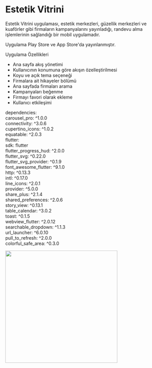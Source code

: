 # Estetik Vitrini

Estetik Vitrini uygulaması, estetik merkezleri, güzellik merkezleri ve kuaförler gibi firmaların kampanyalarını yayınladığı, randevu alma işlemlerinin sağlandığı bir mobil uygulamadır.

Uygulama Play Store ve App Store'da yayınlanmıştır.

Uygulama Özellikleri 
-  Ana sayfa akış yönetimi
-  Kullanıcının konumuna göre akışın özelleştirilmesi
-  Koyu ve açık tema seçeneği
-  Firmalara ait hikayeler bölümü
-  Ana sayfada firmaları arama
-  Kampanyaları beğenme
-  Firmayı favori olarak ekleme
-  Kullanıcı etkileşimi

dependencies:<br>
  carousel_pro: ^1.0.0<br>
  connectivity: ^3.0.6<br>
  cupertino_icons: ^1.0.2<br>
  equatable: ^2.0.3<br>
  flutter:<br>
    sdk: flutter<br>
  flutter_progress_hud: ^2.0.0<br>
  flutter_svg: ^0.22.0<br>
  flutter_svg_provider: ^0.1.9<br>
  font_awesome_flutter: ^9.1.0<br>
  http: ^0.13.3<br>
  intl: ^0.17.0<br>
  line_icons: ^2.0.1<br>
  provider: ^5.0.0<br>
  share_plus: ^2.1.4<br>
  shared_preferences: ^2.0.6<br>
  story_view: ^0.13.1<br>
  table_calendar: ^3.0.2<br>
  toast: ^0.1.5<br>
  webview_flutter: ^2.0.12<br>
  searchable_dropdown: ^1.1.3<br>
  url_launcher: ^6.0.10<br>
  pull_to_refresh: ^2.0.0<br>
  colorful_safe_area: ^0.3.0<br>
  
  <img src="https://user-images.githubusercontent.com/46728765/146072644-1ee38175-85e7-4ca3-844b-d92a30751c72.gif" width="350">




